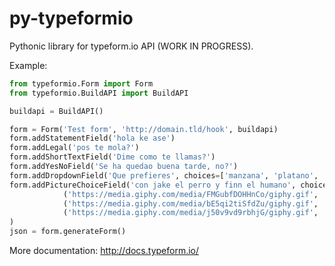 # py-typeformio
Pythonic library for typeform.io API (WORK IN PROGRESS).

Example:
```python
from typeformio.Form import Form
from typeformio.BuildAPI import BuildAPI

buildapi = BuildAPI()

form = Form('Test form', 'http://domain.tld/hook', buildapi)
form.addStatementField('hola ke ase')
form.addLegal('pos te mola?')
form.addShortTextField('Dime como te llamas?')
form.addYesNoField('Se ha quedao buena tarde, no?')
form.addDropdownField('Que prefieres', choices=['manzana', 'platano', 'pomelo'])
form.addPictureChoiceField('con jake el perro y finn el humano', choices=[
            ('https://media.giphy.com/media/FMGubfDOHHnCo/giphy.gif', 'Why no both?'), 
            ('https://media.giphy.com/media/bE5qi2tiSfdZu/giphy.gif', 'Finn el humano'),
            ('https://media.giphy.com/media/j50v9vd9rbhjG/giphy.gif', 'Jake el perro') ]
)
json = form.generateForm()
```

More documentation:
http://docs.typeform.io/
